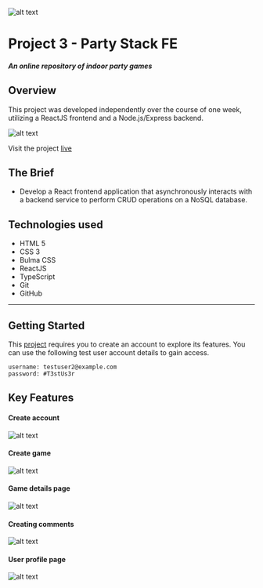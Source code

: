 ![alt text](readme-assets/GA-logo.png)

# Project 3 - Party Stack FE

##### An online repository of indoor party games

## Overview

This project was developed independently over the course of one week, utilizing a ReactJS frontend and a Node.js/Express backend.

![alt text](readme-assets/home-page.png)

Visit the project [live](https://party-stack.netlify.app/)

## The Brief

- Develop a React frontend application that asynchronously interacts with a backend service to perform CRUD operations on a NoSQL database.

## Technologies used

- HTML 5
- CSS 3
- Bulma CSS
- ReactJS
- TypeScript
- Git
- GitHub

---

## Getting Started

This [project](https://party-stack.netlify.app/) requires you to create an account to explore its features. You can use the following test user account details to gain access.

```
username: testuser2@example.com
password: #T3stUs3r
```

## Key Features

#### Create account

![alt text](readme-assets/user-registration.png)

#### Create game

![alt text](readme-assets/submit-game.png)

#### Game details page

![alt text](readme-assets/game-details.png)

#### Creating comments

![alt text](readme-assets/game-comments.png)

#### User profile page

![alt text](readme-assets/user-profile.png)

